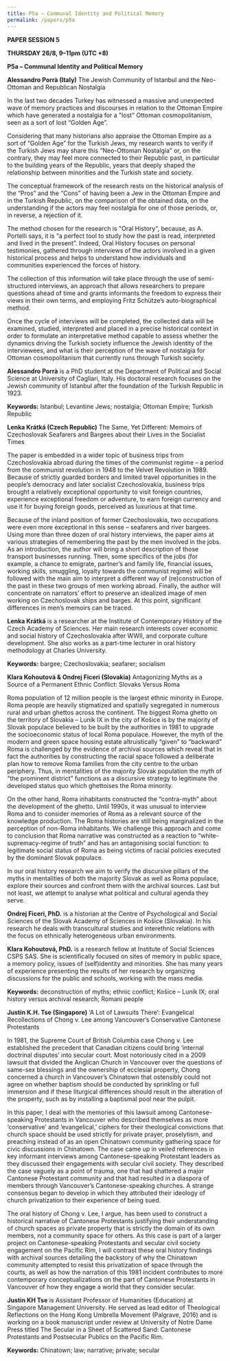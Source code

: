 ```yaml
---
title: P5a – Communal Identity and Political Memory
permalink: /papers/p5a
---
```

<b>PAPER SESSION 5

THURSDAY 26/8, 9–11pm (UTC +8)

P5a – Communal Identity and Political Memory

Alessandro Porrà (Italy)</b> The Jewish Community of Istanbul and the Neo-Ottoman and Republican Nostalgia

In the last two decades Turkey has witnessed a massive and unexpected wave of memory practices and discourses in relation to the Ottoman Empire which have generated a nostalgia for a "lost" Ottoman cosmopolitanism, seen as a sort of lost “Golden Age”.

Considering that many historians also appraise the Ottoman Empire as a sort of “Golden Age” for the Turkish Jews, my research wants to verify if the Turkish Jews may share this “Neo-Ottoman Nostalgia” or, on the contrary, they may feel more connected to their Republic past, in particular to the building years of the Republic, years that deeply shaped the relationship between minorities and the Turkish state and society.

The conceptual framework of the research rests on the historical analysis of the “Pros” and the “Cons” of having been a Jew in the Ottoman Empire and in the Turkish Republic, on the comparison of the obtained data, on the understanding if the actors may feel nostalgia for one of those periods, or, in reverse, a rejection of it.

The method chosen for the research is "Oral History", because, as A. Portelli says, it is “a perfect tool to study how the past is read, interpreted and lived in the present”. Indeed, Oral History focuses on personal testimonies, gathered through interviews of the actors involved in a given historical process and helps to understand how individuals and communities experienced the forces of history.

The collection of this information will take place through the use of semi-structured interviews, an approach that allows researchers to prepare questions ahead of time and grants informants the freedom to express their views in their own terms, and employing Fritz Schütze’s auto-biographical method.

Once the cycle of interviews will be completed, the collected data will be examined, studied, interpreted and placed in a precise historical context in order to formulate an interpretative method capable to assess whether the dynamics driving the Turkish society influence the Jewish identity of the interviewees, and what is their perception of the wave of nostalgia for Ottoman cosmopolitanism that currently runs through Turkish society.

<b>Alessandro Porrà</b> is a PhD student at the Department of Political and Social Science at University of Cagliari, Italy. His doctoral research focuses on the Jewish community of Istanbul after the foundation of the Turkish Republic in 1923.

<b>Keywords:</b> Istanbul; Levantine Jews; nostalgia; Ottoman Empire; Turkish Republic

<b>Lenka Krátká (Czech Republic)</b> The Same, Yet Different: Memoirs of Czechoslovak Seafarers and Bargees about their Lives in the Socialist Times

The paper is embedded in a wider topic of business trips from Czechoslovakia abroad during the times of the communist regime – a period from the communist revolution in 1948 to the Velvet Revolution in 1989. Because of strictly guarded borders and limited travel opportunities in the people’s democracy and later socialist Czechoslovakia, business trips brought a relatively exceptional opportunity to visit foreign countries, experience exceptional freedom or adventure, to earn foreign currency and use it for buying foreign goods, perceived as 
luxurious at that time.

Because of the inland position of former Czechoslovakia, two occupations were even more exceptional in this sense – seafarers and river bargees. Using more than three dozen of oral history interviews, the paper aims at various strategies of remembering the past by the men involved in the jobs. As an introduction, the author will bring a short description of those transport businesses running. Then, some specifics of the jobs (for example, a chance to emigrate, partner’s and family life, financial issues, working skills, smuggling, loyalty towards the communist regime) will be followed with the main aim to interpret a different way of (re)construction of the past in these two groups of men working abroad. Finally, the author will concentrate on narrators’ effort to preserve an idealized image of men working on Czechoslovak ships and barges. At this point, significant differences in men’s memoirs can be traced.

<b>Lenka Krátká</b> is a researcher at the Institute of Contemporary History of the Czech Academy of Sciences. Her main research interests cover economic and social history of Czechoslovakia after WWII, and corporate culture development. She also works as a part-time lecturer in oral history methodology at Charles University.

<b>Keywords:</b> bargee; Czechoslovakia; seafarer; socialism

<b>Klara Kohoutová & Ondrej Ficeri (Slovakia)</b> Antagonizing Myths as a Source of a Permanent Ethnic Conflict: Slovaks Versus Roma 

Roma population of 12 million people is the largest ethnic minority in Europe. Roma people are heavily stigmatized and spatially segregated in numerous rural and urban ghettos across the continent. The biggest Roma ghetto on the territory of Slovakia – Luník IX in the city of Košice is by the majority of Slovak populace believed to be built by the authorities in 1981 to upgrade the socioeconomic status of local Roma populace. However, the myth of the modern and green space housing estate altruistically “given” to “backward” Roma is challenged by the evidence of archival sources which reveal that in fact the authorities by constructing the racial space followed a deliberate plan how to remove Roma families from the city centre to the urban periphery. Thus, in mentalities of the majority Slovak population the myth of “the prominent district” functions as a discursive strategy to legitimate the developed status quo which ghettoises the Roma minority.

On the other hand, Roma inhabitants constructed the “contra-myth” about the development of the ghetto. Until 1990s, it was unusual to interview Roma and to consider memories of Roma as a relevant source of the knowledge production. The Roma histories are still being marginalized in the perception of non-Roma inhabitants. We challenge this approach and come to conclusion that Roma narrative was constructed as a reaction to “white-supremacy-regime of truth” and has an antagonising social function: to legitimate social status of Roma as being victims of racial policies executed by the dominant Slovak populace. 

In our oral history research we aim to verify the discursive pillars of the myths in mentalities of both the majority Slovak as well as Roma populace, explore their sources and confront them with the archival sources. Last but not least, we attempt to analyse what political and cultural agenda they serve.

<b>Ondrej Ficeri, PhD.</b> is a historian at the Centre of Psychological and Social Sciences of the Slovak Academy of Sciences in Košice (Slovakia). In his research he deals with transcultural studies and interethnic relations with the focus on ethnically heterogeneous urban environments.

<b>Klara Kohoutová, PhD.</b> is a research fellow at Institute of Social Sciences CSPS SAS. She is scientifically focused on sites of memory in public space, a memory policy, issues of (self)identity and minorities. She has many years of experience presenting the results of her research by organizing discussions for the public and schools, working with the mass media. 

<b>Keywords:</b> deconstruction of myths; ethnic conflict; Košice – Luník IX; oral history versus archival research; Romani people

<b>Justin K.H. Tse (Singapore)</b> ‘A Lot of Lawsuits There’: Evangelical Recollections of Chong v. Lee among Vancouver’s Conservative Cantonese Protestants

In 1981, the Supreme Court of British Columbia case Chong v. Lee established the precedent that Canadian citizens could bring ‘internal doctrinal disputes’ into secular court. Most notoriously cited in a 2009 lawsuit that divided the Anglican Church in Vancouver over the questions of same-sex blessings and the ownership of ecclesial property, Chong concerned a church in Vancouver’s Chinatown that ostensibly could not agree on whether baptism should be conducted by sprinkling or full immersion and if these liturgical differences should result in the alteration of the property, such as by installing a baptismal pool near the pulpit.

In this paper, I deal with the memories of this lawsuit among Cantonese-speaking Protestants in Vancouver who described themselves as more ‘conservative’ and ‘evangelical,’ ciphers for their theological convictions that church space should be used strictly for private prayer, proselytism, and preaching instead of as an open Chinatown community gathering space for civic discussions in Chinatown. The case came up in veiled references in key informant interviews among Cantonese-speaking Protestant leaders as they discussed their engagements with secular civil society. They described the case vaguely as a point of trauma, one that had shattered a major Cantonese Protestant community and that had resulted in a diaspora of members through Vancouver’s Cantonese-speaking churches. A strange consensus began to develop in which they attributed their ideology of church privatization to their experience of being sued.

The oral history of Chong v. Lee, I argue, has been used to construct a historical narrative of Cantonese Protestants justifying their understanding of church spaces as private property that is strictly the domain of its own members, not a community space for others. As this case is part of a larger project on Cantonese-speaking Protestants and secular civil society engagement on the Pacific Rim, I will contrast these oral history findings with archival sources detailing the backstory of why the Chinatown community attempted to resist this privatization of space through the courts, as well as how the narration of this 1981 incident contributes to more contemporary conceptualizations on the part of Cantonese Protestants in Vancouver of how they engage a world that they consider secular.

<b>Justin KH Tse</b> is Assistant Professor of Humanities (Education) at Singapore Management University. He served as lead editor of Theological Reflections on the Hong Kong Umbrella Movement (Palgrave, 2016) and is working on a book manuscript under review at University of Notre Dame Press titled The Secular in a Sheet of Scattered Sand: Cantonese Protestants and Postsecular Publics on the Pacific Rim.

<b>Keywords:</b> Chinatown; law; narrative; private; secular